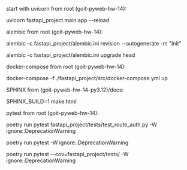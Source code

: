 start with uvicorn from root (goit-pyweb-hw-14):

uvicorn fastapi_project.main:app --reload

alembic from root (goit-pyweb-hw-14):

alembic -c fastapi_project/alembic.ini revision --autogenerate -m "Init"

alembic -c fastapi_project/alembic.ini upgrade head

docker-compose from root (goit-pyweb-hw-14):

docker-compose -f ./fastapi_project/src/docker-compose.yml up

SPHINX from (goit-pyweb-hw-14-py3.12)/docs: 

SPHINX_BUILD=1 make html

pytest from root (goit-pyweb-hw-14):

poetry run pytest fastapi_project/tests/test_route_auth.py -W ignore::DeprecationWarning

poetry run pytest -W ignore::DeprecationWarning

poetry run pytest --cov=fastapi_project/tests/ -W ignore::DeprecationWarning


